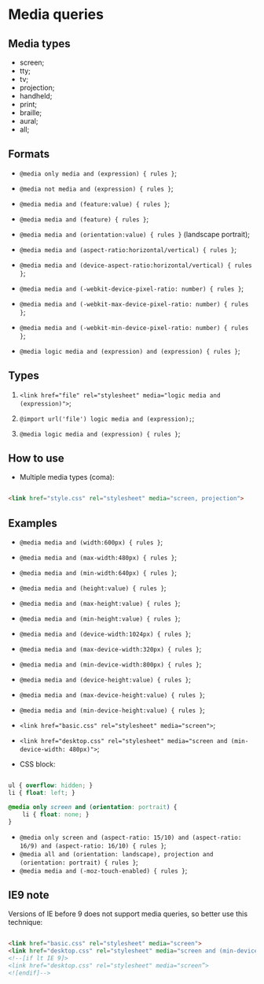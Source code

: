 # Media queries

## Media types

- screen;
- tty;
- tv;
- projection;
- handheld;
- print;
- braille;
- aural;
- all;

## Formats

- `@media only media and (expression) { rules }`;
- `@media not media and (expression) { rules }`;

- `@media media and (feature:value) { rules }`;
- `@media media and (feature) { rules }`;

- `@media media and (orientation:value) { rules }` (landscape portrait);

- `@media media and (aspect-ratio:horizontal/vertical) { rules }`;
- `@media media and (device-aspect-ratio:horizontal/vertical) { rules }`;

- `@media media and (-webkit-device-pixel-ratio: number) { rules }`;

- `@media media and (-webkit-max-device-pixel-ratio: number) { rules }`;
- `@media media and (-webkit-min-device-pixel-ratio: number) { rules }`;

- `@media logic media and (expression) and (expression) { rules }`;

## Types

1. `<link href="file" rel="stylesheet" media="logic media and (expression)">`;

2. `@import url('file') logic media and (expression);`;

2. `@media logic media and (expression) { rules }`;

## How to use

- Multiple media types (coma):

```html

<link href="style.css" rel="stylesheet" media="screen, projection">

```

## Examples

- `@media media and (width:600px) { rules }`;
- `@media media and (max-width:480px) { rules }`;
- `@media media and (min-width:640px) { rules }`;

- `@media media and (height:value) { rules }`;
- `@media media and (max-height:value) { rules }`;
- `@media media and (min-height:value) { rules }`;

- `@media media and (device-width:1024px) { rules }`;
- `@media media and (max-device-width:320px) { rules }`;
- `@media media and (min-device-width:800px) { rules }`;

- `@media media and (device-height:value) { rules }`;
- `@media media and (max-device-height:value) { rules }`;
- `@media media and (min-device-height:value) { rules }`;

- `<link href="basic.css" rel="stylesheet" media="screen">`;
- `<link href="desktop.css" rel="stylesheet" media="screen and (min-device-width: 480px)">`;

- CSS block: 

```css

ul { overflow: hidden; }
li { float: left; }

@media only screen and (orientation: portrait) {
    li { float: none; }
}

```

- `@media only screen and (aspect-ratio: 15/10) and (aspect-ratio: 16/9) and (aspect-ratio: 16/10) { rules }`;
- `@media all and (orientation: landscape), projection and (orientation: portrait) { rules }`;
- `@media media and (-moz-touch-enabled) { rules }`;

## IE9 note

Versions of IE before 9 does not support media queries, so better use this technique:

```html

<link href="basic.css" rel="stylesheet" media="screen">
<link href="desktop.css" rel="stylesheet" media="screen and (min-device-width: 480px)">
<!--[if lt IE 9]>
<link href="desktop.css" rel="stylesheet" media="screen”>
<![endif]-->

```
